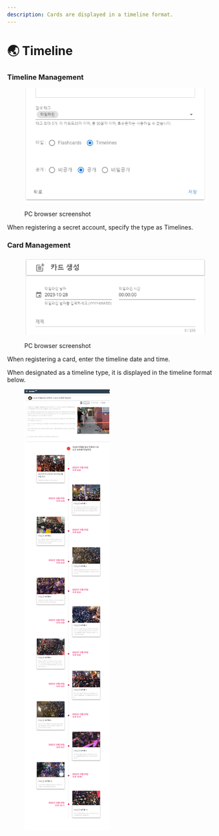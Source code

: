 ```yaml
---
description: Cards are displayed in a timeline format.
---
```


# 🌏 Timeline

### Timeline Management

<figure><img src="../.gitbook/assets/note-edit-timeline.png" alt=""><figcaption><p>PC browser screenshot</p></figcaption></figure>

When registering a secret account, specify the type as Timelines.



### Card Management

<figure><img src="../.gitbook/assets/card-edit-timeline.png" alt=""><figcaption><p>PC browser screenshot</p></figcaption></figure>

When registering a card, enter the timeline date and time.



When designated as a timeline type, it is displayed in the timeline format below.

<figure><img src="../.gitbook/assets/note-main-timeline.png" alt=""><figcaption></figcaption></figure>
